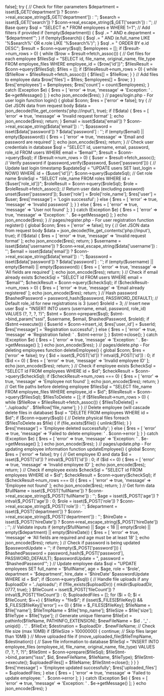 <?php
// pages/fetch.php - For fetching employees

function fetchData() {
    global $conn;
    $res = ['error' => false];
    
    try {
        // Check for filter parameters
        $department = isset($_GET['department']) ? $conn->real_escape_string($_GET['department']) : '';
        $search = isset($_GET['search']) ? $conn->real_escape_string($_GET['search']) : '';
        
        // Base query
        $sql = "SELECT e.* FROM employees e WHERE 1=1";
        
        // Add filters if provided
        if (!empty($department)) {
            $sql .= " AND e.department = '$department'";
        }
        
        if (!empty($search)) {
            $sql .= " AND (e.full_name LIKE '%$search%' OR e.role LIKE '%$search%')";
        }
        
        $sql .= " ORDER BY e.id DESC";
        
        $result = $conn->query($sql);
        $employees = [];
        
        if ($result->num_rows > 0) {
            while ($row = $result->fetch_assoc()) {
                // Get files for each employee
                $filesSql = "SELECT id, file_name, original_name, file_type FROM employee_files WHERE employee_id = {$row['id']}";
                $filesResult = $conn->query($filesSql);
                $files = [];
                
                if ($filesResult->num_rows > 0) {
                    while ($fileRow = $filesResult->fetch_assoc()) {
                        $files[] = $fileRow;
                    }
                }
                
                // Add files to employee data
                $row['files'] = $files;
                $employees[] = $row;
            }
        }
        
        $res['employees'] = $employees;
        $res['count'] = count($employees);
        
    } catch (Exception $e) {
        $res = [
            'error' => true,
            'message' => 'Exception: ' . $e->getMessage()
        ];
    }
    
    echo json_encode($res);
}

// pages/login.php - For user login

function login() {
    global $conn;
    $res = ['error' => false];
    
    try {
        // Get JSON data from request body
        $data = json_decode(file_get_contents('php://input'), true);
        
        if (!$data) {
            $res = [
                'error' => true,
                'message' => 'Invalid request format'
            ];
            echo json_encode($res);
            return;
        }
        
        $email = isset($data['email']) ? $conn->real_escape_string($data['email']) : '';
        $password = isset($data['password']) ? $data['password'] : '';
        
        if (empty($email) || empty($password)) {
            $res = [
                'error' => true,
                'message' => 'Email and password are required'
            ];
            echo json_encode($res);
            return;
        }
        
        // Check user credentials in database
        $sql = "SELECT id, username, email, password, role_id FROM users WHERE email = '$email'";
        $result = $conn->query($sql);
        
        if ($result->num_rows > 0) {
            $user = $result->fetch_assoc();
            
            // Verify password
            if (password_verify($password, $user['password'])) {
                // Update last login timestamp
                $updateSql = "UPDATE users SET last_login = NOW() WHERE id = {$user['id']}";
                $conn->query($updateSql);
                
                // Get role name
                $roleSql = "SELECT role_name FROM roles WHERE id = {$user['role_id']}";
                $roleResult = $conn->query($roleSql);
                $role = $roleResult->fetch_assoc();
                
                // Return user data (excluding password)
                unset($user['password']);
                $user['role'] = $role['role_name'];
                
                $res['user'] = $user;
                $res['message'] = 'Login successful';
            } else {
                $res = [
                    'error' => true,
                    'message' => 'Invalid password'
                ];
            }
        } else {
            $res = [
                'error' => true,
                'message' => 'User not found'
            ];
        }
        
    } catch (Exception $e) {
        $res = [
            'error' => true,
            'message' => 'Exception: ' . $e->getMessage()
        ];
    }
    
    echo json_encode($res);
}

// pages/register.php - For user registration

function register() {
    global $conn;
    $res = ['error' => false];
    
    try {
        // Get JSON data from request body
        $data = json_decode(file_get_contents('php://input'), true);
        
        if (!$data) {
            $res = [
                'error' => true,
                'message' => 'Invalid request format'
            ];
            echo json_encode($res);
            return;
        }
        
        $username = isset($data['username']) ? $conn->real_escape_string($data['username']) : '';
        $email = isset($data['email']) ? $conn->real_escape_string($data['email']) : '';
        $password = isset($data['password']) ? $data['password'] : '';
        
        if (empty($username) || empty($email) || empty($password)) {
            $res = [
                'error' => true,
                'message' => 'All fields are required'
            ];
            echo json_encode($res);
            return;
        }
        
        // Check if email already exists
        $checkSql = "SELECT id FROM users WHERE email = '$email'";
        $checkResult = $conn->query($checkSql);
        
        if ($checkResult->num_rows > 0) {
            $res = [
                'error' => true,
                'message' => 'Email already registered'
            ];
            echo json_encode($res);
            return;
        }
        
        // Hash password
        $hashedPassword = password_hash($password, PASSWORD_DEFAULT);
        
        // Default role_id for new registrations is 3 (user)
        $roleId = 3;
        
        // Insert new user
        $sql = "INSERT INTO users (username, email, password, role_id) VALUES (?, ?, ?, ?)";
        $stmt = $conn->prepare($sql);
        $stmt->bind_param("sssi", $username, $email, $hashedPassword, $roleId);
        
        if ($stmt->execute()) {
            $userId = $conn->insert_id;
            
            $res['user_id'] = $userId;
            $res['message'] = 'Registration successful';
        } else {
            $res = [
                'error' => true,
                'message' => 'Registration failed: ' . $stmt->error
            ];
        }
        
        $stmt->close();
        
    } catch (Exception $e) {
        $res = [
            'error' => true,
            'message' => 'Exception: ' . $e->getMessage()
        ];
    }
    
    echo json_encode($res);
}

// pages/delete.php - For deleting employees

function deleteEmployee() {
    global $conn;
    $res = ['error' => false];
    
    try {
        $id = isset($_POST['id']) ? intval($_POST['id']) : 0;
        
        if ($id <= 0) {
            $res = [
                'error' => true,
                'message' => 'Invalid employee ID'
            ];
            echo json_encode($res);
            return;
        }
        
        // Check if employee exists
        $checkSql = "SELECT id FROM employees WHERE id = $id";
        $checkResult = $conn->query($checkSql);
        
        if ($checkResult->num_rows === 0) {
            $res = [
                'error' => true,
                'message' => 'Employee not found'
            ];
            echo json_encode($res);
            return;
        }
        
        // Get file paths before deleting employee
        $filesSql = "SELECT file_name FROM employee_files WHERE employee_id = $id";
        $filesResult = $conn->query($filesSql);
        $filesToDelete = [];
        
        if ($filesResult->num_rows > 0) {
            while ($fileRow = $filesResult->fetch_assoc()) {
                $filesToDelete[] = '../uploads/' . $fileRow['file_name'];
            }
        }
        
        // Delete employee (will cascade delete files in database)
        $sql = "DELETE FROM employees WHERE id = $id";
        
        if ($conn->query($sql)) {
            // Delete physical files
            foreach ($filesToDelete as $file) {
                if (file_exists($file)) {
                    unlink($file);
                }
            }
            
            $res['message'] = 'Employee deleted successfully';
        } else {
            $res = [
                'error' => true,
                'message' => 'Failed to delete employee: ' . $conn->error
            ];
        }
        
    } catch (Exception $e) {
        $res = [
            'error' => true,
            'message' => 'Exception: ' . $e->getMessage()
        ];
    }
    
    echo json_encode($res);
}

// pages/update.php - For updating employee information

function updateEmployee() {
    global $conn;
    $res = ['error' => false];
    
    try {
        // Get employee ID and data
        $id = isset($_POST['id']) ? intval($_POST['id']) : 0;
        
        if ($id <= 0) {
            $res = [
                'error' => true,
                'message' => 'Invalid employee ID'
            ];
            echo json_encode($res);
            return;
        }
        
        // Check if employee exists
        $checkSql = "SELECT id FROM employees WHERE id = $id";
        $checkResult = $conn->query($checkSql);
        
        if ($checkResult->num_rows === 0) {
            $res = [
                'error' => true,
                'message' => 'Employee not found'
            ];
            echo json_encode($res);
            return;
        }
        
        // Get form data
        $fullName = isset($_POST['fullName']) ? $conn->real_escape_string($_POST['fullName']) : '';
        $age = isset($_POST['age']) ? intval($_POST['age']) : 0;
        $role = isset($_POST['role']) ? $conn->real_escape_string($_POST['role']) : '';
        $department = isset($_POST['department']) ? $conn->real_escape_string($_POST['department']) : '';
        $hireDate = isset($_POST['hireDate']) ? $conn->real_escape_string($_POST['hireDate']) : '';
        
        // Validate inputs
        if (empty($fullName) || $age < 18 || empty($role) || empty($department) || empty($hireDate)) {
            $res = [
                'error' => true,
                'message' => 'All fields are required and age must be at least 18'
            ];
            echo json_encode($res);
            return;
        }
        
        // Check if password is being updated
        $passwordUpdate = '';
        if (!empty($_POST['password'])) {
            $hashedPassword = password_hash($_POST['password'], PASSWORD_DEFAULT);
            $passwordUpdate = ", password = '$hashedPassword'";
        }
        
        // Update employee data
        $sql = "UPDATE employees SET 
                full_name = '$fullName', 
                age = $age, 
                role = '$role', 
                department = '$department', 
                hire_date = '$hireDate'
                $passwordUpdate
                WHERE id = $id";
        
        if ($conn->query($sql)) {
            // Handle file uploads if any
            $uploadDir = '../uploads/';
            if (!file_exists($uploadDir)) {
                mkdir($uploadDir, 0777, true);
            }
            
            $fileCount = isset($_POST['fileCount']) ? intval($_POST['fileCount']) : 0;
            $uploadedFiles = [];
            
            for ($i = 0; $i < $fileCount; $i++) {
                $fileKey = "file$i";
                
                if (isset($_FILES[$fileKey]) && $_FILES[$fileKey]['error'] == 0) {
                    $file = $_FILES[$fileKey];
                    $fileName = $file['name'];
                    $fileTmpName = $file['tmp_name'];
                    $fileSize = $file['size'];
                    $fileType = $file['type'];
                    
                    // Generate unique filename
                    $fileExt = pathinfo($fileName, PATHINFO_EXTENSION);
                    $newFileName = $id . '_' . uniqid() . '.' . $fileExt;
                    $destination = $uploadDir . $newFileName;
                    
                    // Check file size (max 10MB)
                    if ($fileSize > 10000000) {
                        continue; // Skip files larger than 10MB
                    }
                    
                    // Move uploaded file
                    if (move_uploaded_file($fileTmpName, $destination)) {
                                             // Save file information to database
                        $fileSql = "INSERT INTO employee_files (employee_id, file_name, original_name, file_type) 
                                    VALUES (?, ?, ?, ?)";
                        $fileStmt = $conn->prepare($fileSql);
                        $fileStmt->bind_param("isss", $id, $newFileName, $fileName, $fileType);
                        $fileStmt->execute();
                        $uploadedFiles[] = $fileName;
                        $fileStmt->close();
                    }
                }
            }
            
            $res['message'] = 'Employee updated successfully';
            $res['uploaded_files'] = $uploadedFiles;
        } else {
            $res = [
                'error' => true,
                'message' => 'Failed to update employee: ' . $conn->error
            ];
        }
        
    } catch (Exception $e) {
        $res = [
            'error' => true,
            'message' => 'Exception: ' . $e->getMessage()
        ];
    }
    
    echo json_encode($res);
}